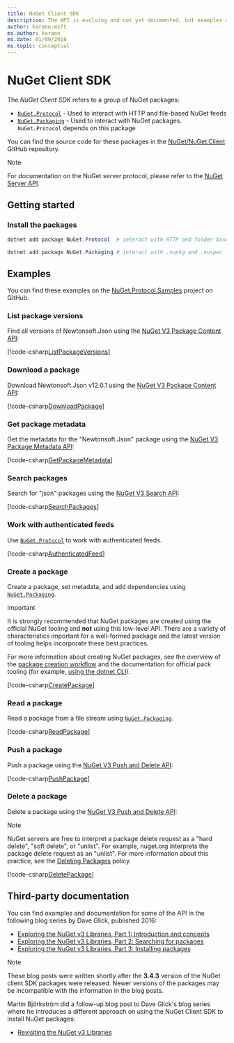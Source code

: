 ```yaml
---
title: NuGet Client SDK
description: The API is evolving and not yet documented, but examples are available on Dave Glick's blog.
author: karann-msft
ms.author: karann
ms.date: 01/09/2018
ms.topic: conceptual
---
```


# NuGet Client SDK

The *NuGet Client SDK* refers to a group of NuGet packages:

* [`NuGet.Protocol`](https://www.nuget.org/packages/NuGet.Protocol) - Used to interact with HTTP and file-based NuGet feeds
* [`NuGet.Packaging`](https://www.nuget.org/packages/NuGet.Packaging) - Used to interact with NuGet packages. `NuGet.Protocol` depends on this package

You can find the source code for these packages in the [NuGet/NuGet.Client](https://github.com/NuGet/NuGet.Client) GitHub repository.

> [!Note]
> For documentation on the NuGet server protocol, please refer to the [NuGet Server API](~/api/overview.md).

## Getting started

### Install the packages

```ps1
dotnet add package NuGet.Protocol  # interact with HTTP and folder-based NuGet package feeds, includes NuGet.Packaging

dotnet add package NuGet.Packaging # interact with .nupkg and .nuspec files from a stream
```

## Examples

You can find these examples on the [NuGet.Protocol.Samples](https://github.com/NuGet/Samples/tree/master/NuGetProtocolSamples) project on GitHub.

### List package versions

Find all versions of Newtonsoft.Json using the [NuGet V3 Package Content API](../api/package-base-address-resource.md#enumerate-package-versions):

[!code-csharp[ListPackageVersions](~/../nuget-samples/NuGetProtocolSamples/Program.cs?name=ListPackageVersions)]

### Download a package

Download Newtonsoft.Json v12.0.1 using the [NuGet V3 Package Content API](../api/package-base-address-resource.md):

[!code-csharp[DownloadPackage](~/../nuget-samples/NuGetProtocolSamples/Program.cs?name=DownloadPackage)]

### Get package metadata

Get the metadata for the "Newtonsoft.Json" package using the [NuGet V3 Package Metadata API](../api/registration-base-url-resource.md):

[!code-csharp[GetPackageMetadata](~/../nuget-samples/NuGetProtocolSamples/Program.cs?name=GetPackageMetadata)]

### Search packages

Search for "json" packages using the [NuGet V3 Search API](../api/search-query-service-resource.md):

[!code-csharp[SearchPackages](~/../nuget-samples/NuGetProtocolSamples/Program.cs?name=SearchPackages)]

### Work with authenticated feeds

Use [`NuGet.Protocol`](https://www.nuget.org/packages/NuGet.Protocol) to work with authenticated feeds.

[!code-csharp[AuthenticatedFeed](~/../nuget-samples/NuGetProtocolSamples/Program.cs?name=AuthenticatedFeed)]

### Create a package

Create a package, set metadata, and add dependencies using [`NuGet.Packaging`](https://www.nuget.org/packages/NuGet.Packaging).

> [!IMPORTANT]
> It is strongly recommended that NuGet packages are created using the official NuGet tooling and **not** using this
> low-level API. There are a variety of characteristics important for a well-formed package and the latest version of
> tooling helps incorporate these best practices.
> 
> For more information about creating NuGet packages, see the overview of the
> [package creation workflow](../create-packages/overview-and-workflow.md) and the documentation for official pack
> tooling (for example, [using the dotnet CLI](../create-packages/creating-a-package-dotnet-cli.md)).

[!code-csharp[CreatePackage](~/../nuget-samples/NuGetProtocolSamples/Program.cs?name=CreatePackage)]

### Read a package

Read a package from a file stream using [`NuGet.Packaging`](https://www.nuget.org/packages/NuGet.Packaging).

[!code-csharp[ReadPackage](~/../nuget-samples/NuGetProtocolSamples/Program.cs?name=ReadPackage)]

### Push a package

Push a package using the [NuGet V3 Push and Delete API](../api/package-publish-resource.md):

[!code-csharp[PushPackage](~/../nuget-samples/NuGetProtocolSamples/Program.cs?name=PushPackage)]

### Delete a package

Delete a package using the [NuGet V3 Push and Delete API](../api/package-publish-resource.md):

> [!Note]
> NuGet servers are free to interpret a package delete request as a "hard delete", "soft delete", or "unlist".
> For example, nuget.org interprets the package delete request as an "unlist". For more information about this
> practice, see the [Deleting Packages](../nuget-org/policies/deleting-packages.md) policy.

[!code-csharp[DeletePackage](~/../nuget-samples/NuGetProtocolSamples/Program.cs?name=DeletePackage)]

## Third-party documentation

You can find examples and documentation for some of the API in the following blog series by Dave Glick, published 2016:

- [Exploring the NuGet v3 Libraries, Part 1: Introduction and concepts](http://daveaglick.com/posts/exploring-the-nuget-v3-libraries-part-1)
- [Exploring the NuGet v3 Libraries, Part 2: Searching for packages](http://daveaglick.com/posts/exploring-the-nuget-v3-libraries-part-2)
- [Exploring the NuGet v3 Libraries, Part 3: Installing packages](http://daveaglick.com/posts/exploring-the-nuget-v3-libraries-part-3)

> [!Note]
> These blog posts were written shortly after the **3.4.3** version of the NuGet client SDK packages were released.
> Newer versions of the packages may be incompatible with the information in the blog posts.

Martin Björkström did a follow-up blog post to Dave Glick's blog series where he introduces a different approach on using the NuGet Client SDK to install NuGet packages:

- [Revisiting the NuGet v3 Libraries](https://martinbjorkstrom.com/posts/2018-09-19-revisiting-nuget-client-libraries)
